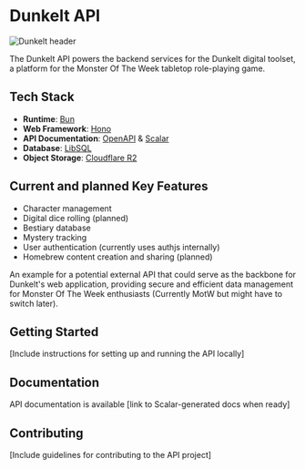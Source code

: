 # Dunkelt API

![Dunkelt header](images/header-readme.png)

The Dunkelt API powers the backend services for the Dunkelt digital toolset, a platform for the Monster Of The Week tabletop role-playing game.

## Tech Stack

- **Runtime**: [Bun](https://bun.sh/)
- **Web Framework**: [Hono](https://hono.dev/)
- **API Documentation**: [OpenAPI](https://www.openapis.org/) & [Scalar](https://scalar.com/)
- **Database**: [LibSQL](https://github.com/libsql/libsql)
- **Object Storage**: [Cloudflare R2](https://www.cloudflare.com/products/r2/)

## Current and planned Key Features

- Character management
- Digital dice rolling (planned)
- Bestiary database
- Mystery tracking
- User authentication (currently uses authjs internally)
- Homebrew content creation and sharing (planned)

An example for a potential external API that could serve as the backbone for Dunkelt's web application, providing secure and efficient data management for Monster Of The Week enthusiasts (Currently MotW but might have to switch later).

## Getting Started

[Include instructions for setting up and running the API locally]

## Documentation

API documentation is available [link to Scalar-generated docs when ready]

## Contributing

[Include guidelines for contributing to the API project]
